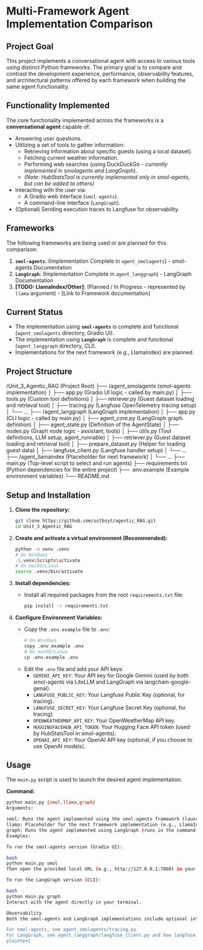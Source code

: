# Multi-Framework Agent Implementation Comparison

## Project Goal

This project implements a conversational agent with access to various tools using distinct Python frameworks. The primary goal is to compare and contrast the development experience, performance, observability features, and architectural patterns offered by each framework when building the same agent functionality.

## Functionality Implemented

The core functionality implemented across the frameworks is a **conversational agent** capable of:

*   Answering user questions.
*   Utilizing a set of tools to gather information:
    *   Retrieving information about specific guests (using a local dataset).
    *   Fetching current weather information.
    *   Performing web searches (using DuckDuckGo - *currently implemented in smolagents and LangGraph*).
    *   *(Note: HubStatsTool is currently implemented only in smol-agents, but can be added to others)*
*   Interacting with the user via:
    *   A Gradio web interface (`smol-agents`).
    *   A command-line interface (`LangGraph`).
*   (Optional) Sending execution traces to Langfuse for observability.


## Frameworks

The following frameworks are being used or are planned for this comparison:

1.  **`smol-agents`**: (Implementation Complete in `agent_smolagents`) - smol-agents Documentation
2.  **`LangGraph`**: (Implementation Complete in `agent_langgraph`) - LangGraph Documentation
3.  **[TODO: LlamaIndex/Other]**: (Planned / In Progress - represented by `llama` argument) - [Link to Framework documentation]

## Current Status

*   The implementation using **`smol-agents`** is complete and functional (`agent_smolagents` directory, Gradio UI).
*   The implementation using **`LangGraph`** is complete and functional (`agent_langgraph` directory, CLI).
*   Implementations for the next framework (e.g., LlamaIndex) are planned.

## Project Structure

/Unit_3_Agentic_RAG (Project Root) 
├── /agent_smolagents (smol-agents implementation) 
│ ├── app.py (Gradio UI logic - called by main.py) 
│ ├── tools.py (Custom tool definitions) 
│ ├── retriever.py (Guest dataset loading and retrieval tool) 
│ ├── tracing.py (Langfuse OpenTelemetry tracing setup) 
│ └── ... 
├── /agent_langgraph (LangGraph implementation) 
│ ├── app.py (CLI logic - called by main.py) 
│ ├── agent_core.py (LangGraph graph definition) 
│ ├── agent_state.py (Definition of the AgentState) 
│ ├── nodes.py (Graph node logic - assistant, tools) 
│ ├── utils.py (Tool definitions, LLM setup, agent_runnable) 
│ ├── retriever.py (Guest dataset loading and retrieval tool) 
│ ├── prepare_dataset.py (Helper for loading guest data) 
│ ├── langfuse_client.py (Langfuse handler setup) 
│ └── ... 
├── /agent_llamaindex (Placeholder for next framework) 
│ └── ... 
├── main.py (Top-level script to select and run agents) 
├── requirements.txt (Python dependencies for the entire project) 
├── .env.example (Example environment variables) 
└── README.md

## Setup and Installation

1.  **Clone the repository:**
    ```bash
    git clone https://github.com/ustbzyt/agentic_RAG.git
    cd Unit_3_Agentic_RAG
    ```

2.  **Create and activate a virtual environment (Recommended):**
    ```bash
    python -m venv .venv
    # On Windows
    .\.venv\Scripts\activate
    # On macOS/Linux
    source .venv/bin/activate
    ```

3.  **Install dependencies:**
    *   Install all required packages from the root `requirements.txt` file:
        ```bash
        pip install -r requirements.txt
        ```

4.  **Configure Environment Variables:**
    *   Copy the `.env.example` file to `.env`:
        ```bash
        # On Windows
        copy .env.example .env
        # On macOS/Linux
        cp .env.example .env
        ```
    *   Edit the `.env` file and add your API keys:
        *   `GEMINI_API_KEY`: Your API key for Google Gemini (used by both smol-agents via LiteLLM and LangGraph via langchain-google-genai).
        *   `LANGFUSE_PUBLIC_KEY`: Your Langfuse Public Key (optional, for tracing).
        *   `LANGFUSE_SECRET_KEY`: Your Langfuse Secret Key (optional, for tracing).
        *   `OPENWEATHERMAP_API_KEY`: Your OpenWeatherMap API key.
        *   `HUGGINGFACEHUB_API_TOKEN`: Your Hugging Face API token (used by HubStatsTool in smol-agents).
        *   `OPENAI_API_KEY`: Your OpenAI API key (optional, if you choose to use OpenAI models).

## Usage

The `main.py` script is used to launch the desired agent implementation.

**Command:**

```bash
python main.py {smol,llama,graph}
Arguments:

smol: Runs the agent implemented using the smol-agents framework (launches Gradio UI).
llama: Placeholder for the next framework implementation (e.g., LlamaIndex).
graph: Runs the agent implemented using LangGraph (runs in the command line).
Examples:

To run the smol-agents version (Gradio UI):

bash
python main.py smol
Then open the provided local URL (e.g., http://127.0.0.1:7860) in your browser.

To run the LangGraph version (CLI):

bash
python main.py graph
Interact with the agent directly in your terminal.

Observability
Both the smol-agents and LangGraph implementations include optional integration with Langfuse for tracing agent execution. If you provide your Langfuse API keys in the .env file, detailed traces of the agent's thinking process, tool usage, and LLM calls will be sent to your Langfuse project.

For smol-agents, see agent_smolagents/tracing.py.
For LangGraph, see agent_langgraph/langfuse_client.py and how langfuse_handler is used.
plaintext
